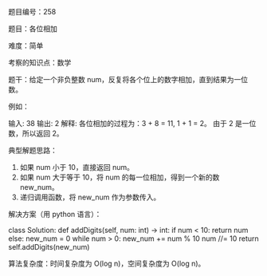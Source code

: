 题目编号：258

题目：各位相加

难度：简单

考察的知识点：数学

题干：给定一个非负整数 num，反复将各个位上的数字相加，直到结果为一位数。

例如：

输入: 38
输出: 2 
解释: 各位相加的过程为：3 + 8 = 11, 1 + 1 = 2。 由于 2 是一位数，所以返回 2。

典型解题思路：

1. 如果 num 小于 10，直接返回 num。
2. 如果 num 大于等于 10，将 num 的每一位相加，得到一个新的数 new_num。
3. 递归调用函数，将 new_num 作为参数传入。

解决方案（用 python 语言）：

class Solution:
    def addDigits(self, num: int) -> int:
        if num < 10:
            return num
        else:
            new_num = 0
            while num > 0:
                new_num += num % 10
                num //= 10
            return self.addDigits(new_num)

算法复杂度：时间复杂度为 O(log n)，空间复杂度为 O(log n)。